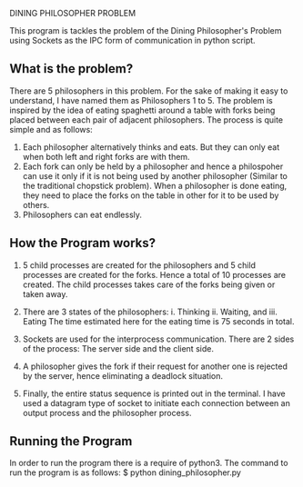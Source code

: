 DINING PHILOSOPHER PROBLEM

This program is tackles the problem of the Dining Philosopher's Problem using Sockets as the IPC form of communication in python script.

## What is the problem?

There are 5 philosophers in this problem. For the sake of making it easy to understand, I have named them as Philosophers 1 to 5. The problem is inspired by the idea of eating spaghetti around a table with forks being placed between each pair of adjacent philosophers.
The process is quite simple and as follows:
1. Each philosopher alternatively thinks and eats. But they can only eat when both left and right forks are with them.
2. Each fork can only be held by a philosopher and hence a philospoher can use it only if it is not being used by another philosopher (Similar to the traditional chopstick problem). When a philosopher is done eating, they need to place the forks on the table in other for it to be used by others.
3. Philosophers can eat endlessly.

## How the Program works?

1. 5 child processes are created for the philosophers and 5 child processes are created for the forks. Hence a total of 10 processes are created. The child processes takes care of the forks being given or taken away. 
2. There are 3 states of the philosophers: 
	i. Thinking
	ii. Waiting, and
	iii. Eating
The time estimated here for the eating time is 75 seconds in total.

3. Sockets are used for the interprocess communication. There are 2 sides of the process: The server side and the client side.

4. A philosopher gives the fork if their request for another one is rejected by the server, hence eliminating a deadlock situation.

5. Finally, the entire status sequence is printed out in the terminal. I have used a datagram type of socket to initiate each connection between an output process and the philosopher process.


## Running the Program
In order to run the program there is a require of python3. The command to run the program is as follows:
	$ python dining_philosopher.py
